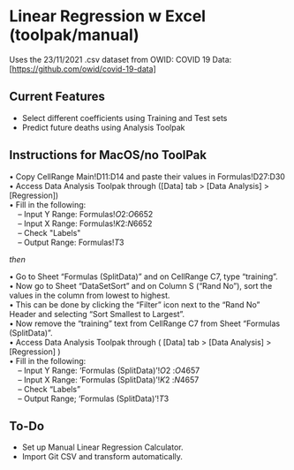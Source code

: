 # Linear Regression w Excel (toolpak/manual)

Uses the 23/11/2021 .csv dataset from OWID: COVID 19 Data:
[https://github.com/owid/covid-19-data]

## Current Features
- Select different coefficients using Training and Test sets
- Predict future deaths using Analysis Toolpak 


## Instructions for MacOS/no ToolPak
• Copy CellRange Main!D11:D14 and paste their values in Formulas!D27:D30<br />
• Access Data Analysis Toolpak through ([Data] tab > [Data Analysis] > [Regression])<br />
• Fill in the following:<br />
&nbsp;&nbsp;&nbsp;&nbsp;– Input Y Range: Formulas!$O$2:$O$6652<br />
&nbsp;&nbsp;&nbsp;&nbsp;– Input X Range: Formulas!$K$2:$N$6652<br />
&nbsp;&nbsp;&nbsp;&nbsp;– Check "Labels"<br />
&nbsp;&nbsp;&nbsp;&nbsp;– Output Range: Formulas!$T$3<br />
    
_then_

• Go to Sheet “Formulas (SplitData)” and on CellRange C7, type “training”.<br />
• Now go to Sheet “DataSetSort” and on Column S (“Rand No”), sort the values in the column from lowest to highest.<br />
• This can be done by clicking the “Filter” icon next to the “Rand No” Header and selecting “Sort Smallest to Largest”.<br />
• Now remove the “training” text from CellRange C7 from Sheet “Formulas (SplitData)”.<br />
• Access Data Analysis Toolpak through ( [Data] tab > [Data Analysis] > [Regression] )<br />
• Fill in the following:<br />
&nbsp;&nbsp;&nbsp;&nbsp;– Input Y Range: ‘Formulas (SplitData)’!$O$2 :$O$4657<br />
&nbsp;&nbsp;&nbsp;&nbsp;– Input X Range: ‘Formulas (SplitData)’!$K$2 :$N$4657<br />
&nbsp;&nbsp;&nbsp;&nbsp;– Check “Labels”<br />
&nbsp;&nbsp;&nbsp;&nbsp;– Output Range; ‘Formulas (SplitData)’!$T$3<br />
    
    

## To-Do
- Set up Manual Linear Regression Calculator.
- Import Git CSV and transform automatically.
